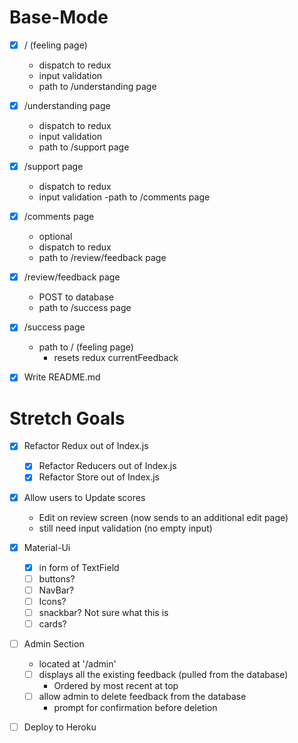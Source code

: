 # Base-Mode

- [X] / (feeling page)
  - dispatch to redux
  - input validation
  - path to /understanding page

- [X] /understanding page
  - dispatch to redux
  - input validation
  - path to /support page

- [X] /support page
  - dispatch to redux
  - input validation
  -path to /comments page

- [X] /comments page
  - optional
  - dispatch to redux
  - path to /review/feedback page

- [X] /review/feedback page
  - POST to database
  - path to /success page

- [X] /success page
  - path to / (feeling page)
    - resets redux currentFeedback

- [X] Write README.md

# Stretch Goals

- [X] Refactor Redux out of Index.js
  - [X] Refactor Reducers out of Index.js
  - [X] Refactor Store out of Index.js

- [X] Allow users to Update scores
  - Edit on review screen (now sends to an additional edit page)
  - still need input validation (no empty input)

- [X] Material-Ui
  - [X] in form of TextField
  - [ ] buttons?
  - [ ] NavBar?
  - [ ] Icons?
  - [ ] snackbar? Not sure what this is
  - [ ] cards?

- [ ] Admin Section
  - located at '/admin'
  - [ ] displays all the existing feedback (pulled from the database)
    - Ordered by most recent at top
  - [ ] allow admin to delete feedback from the database
    - prompt for confirmation before deletion

- [ ] Deploy to Heroku